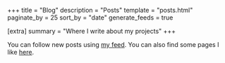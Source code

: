 +++
title = "Blog"
description = "Posts"
template = "posts.html"
paginate_by = 25
sort_by = "date"
generate_feeds = true

[extra]
summary = "Where I write about my projects"
+++

You can follow new posts using [my feed](atom.xml). You can also find some pages I like [here](/recommendations.md).

